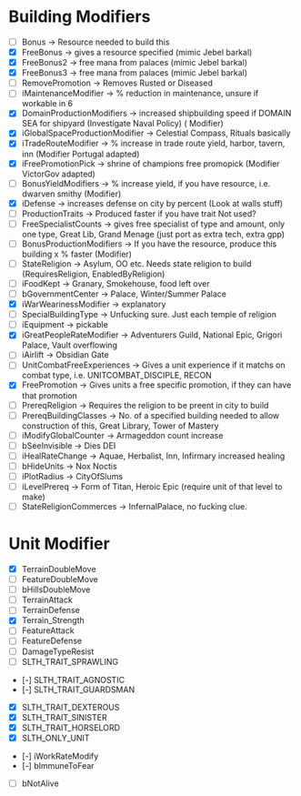 # Building Modifiers
- [ ] Bonus -> Resource needed to build this
- [x] FreeBonus -> gives a resource specified (mimic Jebel barkal)
- [x] FreeBonus2 -> free mana from palaces (mimic Jebel barkal)
- [x] FreeBonus3 -> free mana from palaces (mimic Jebel barkal)
- [ ] RemovePromotion -> Removes Rusted or Diseased
- [ ] iMaintenanceModifier -> % reduction in maintenance, unsure if workable in 6
- [x] DomainProductionModifiers -> increased shipbuilding speed if DOMAIN SEA for shipyard (Investigate Naval Policy) ( Modifier)
- [x] iGlobalSpaceProductionModifier -> Celestial Compass, Rituals basically
- [x] iTradeRouteModifier -> % increase in trade route yield, harbor, tavern, inn (Modifier Portugal adapted)
- [x] iFreePromotionPick -> shrine of champions free promopick (Modifier VictorGov adapted)
- [ ] BonusYieldModifiers -> % increase yield, if you have resource, i.e. dwarven smithy (Modifier)
- [x] iDefense -> increases defense on city by percent   (Look at walls stuff)
- [ ] ProductionTraits -> Produced faster if you have trait    Not used?
- [ ] FreeSpecialistCounts -> gives free specialist of type and amount, only one type, Great Lib, Grand Menage (just port as extra tech, extra gpp)
- [ ] BonusProductionModifiers -> If you have the resource, produce this building x % faster (Modifier)
- [ ] StateReligion -> Asylum, OO etc. Needs state religion to build (RequiresReligion, EnabledByReligion)
- [ ] iFoodKept -> Granary, Smokehouse, food left over
- [ ] bGovernmentCenter -> Palace, Winter/Summer Palace
- [x] iWarWearinessModifier -> explanatory
- [ ] SpecialBuildingType -> Unfucking sure. Just each temple of religion
- [ ] iEquipment -> pickable
- [x] iGreatPeopleRateModifier -> Adventurers Guild, National Epic, Grigori Palace, Vault overflowing
- [ ] iAirlift -> Obsidian Gate
- [ ] UnitCombatFreeExperiences -> Gives a unit experience if it matchs on combat type, i.e. UNITCOMBAT_DISCIPLE, RECON
- [x] FreePromotion -> Gives units a free specific promotion, if they can have that promotion
- [ ] PrereqReligion -> Requires the religion to be preent in city to build
- [ ] PrereqBuildingClasses -> No. of a specified building needed to allow construction of this, Great Library, Tower of Mastery
- [ ] iModifyGlobalCounter -> Armageddon count increase
- [ ] bSeeInvisible -> Dies DEI
- [ ] iHealRateChange -> Aquae, Herbalist, Inn, Infirmary increased healing
- [ ] bHideUnits -> Nox Noctis
- [ ] iPlotRadius -> CityOfSlums
- [ ] iLevelPrereq -> Form of Titan, Heroic Epic (require unit of that level to make)
- [ ] StateReligionCommerces -> InfernalPalace, no fucking clue.
# Unit Modifier
- [x] TerrainDoubleMove
- [ ] FeatureDoubleMove
- [ ] bHillsDoubleMove
- [ ] TerrainAttack
- [ ] TerrainDefense
- [x] Terrain_Strength
- [ ] FeatureAttack
- [ ] FeatureDefense
- [ ] DamageTypeResist
- [ ] SLTH_TRAIT_SPRAWLING
- [-] SLTH_TRAIT_AGNOSTIC
- [-] SLTH_TRAIT_GUARDSMAN
- [x] SLTH_TRAIT_DEXTEROUS
- [x] SLTH_TRAIT_SINISTER
- [x] SLTH_TRAIT_HORSELORD
- [x] SLTH_ONLY_UNIT
- [-] iWorkRateModify
- [-] bImmuneToFear
- [ ] bNotAlive
